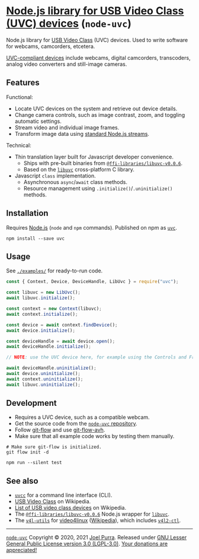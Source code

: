 # [Node.js library for USB Video Class (UVC) devices](https://joelpurra.com/projects/node-uvc/) (`node-uvc`)

Node.js library for [USB Video Class](https://en.wikipedia.org/wiki/USB_video_device_class) (UVC) devices. Used to write software for webcams, camcorders, etcetera.

[UVC-compliant devices](https://en.wikipedia.org/wiki/List_of_USB_video_class_devices) include webcams, digital camcorders, transcoders, analog video converters and still-image cameras.

## Features

Functional:

- Locate UVC devices on the system and retrieve out device details.
- Change camera controls, such as image contrast, zoom, and toggling automatic settings.
- Stream video and individual image frames.
- Transform image data using [standard Node.js streams](https://nodejs.org/api/stream.html).

Technical:

- Thin translation layer built for Javascript developer convenience.
  - Ships with pre-built binaries from [`@ffi-libraries/libuvc-v0.0.6`](https://github.com/node-ffi-libraries/node-ffi-library-libuvc-v0.0.6).
  - Based on the [`libuvc`](https://ken.tossell.net/libuvc/) cross-platform C library.
- Javascript `class` implementation.
  - Asynchronous `async`/`await` class methods.
  - Resource management using `.initialize()`/`.uninitialize()` methods.

## Installation

Requires [Node.js](https://nodejs.org/) (`node` and `npm` commands). Published on npm as [`uvc`](https://www.npmjs.com/package/uvc).

```shell
npm install --save uvc
```

## Usage

See [`./examples/`](./examples/) for ready-to-run code.

```javascript
const { Context, Device, DeviceHandle, LibUvc } = require("uvc");

const libuvc = new LibUvc();
await libuvc.initialize();

const context = new Context(libuvc);
await context.initialize();

const device = await context.findDevice();
await device.initialize();

const deviceHandle = await device.open();
await deviceHandle.initialize();

// NOTE: use the UVC device here, for example using the Controls and FrameStreamer classes.

await deviceHandle.uninitialize();
await device.uninitialize();
await context.uninitialize();
await libuvc.uninitialize();
```

## Development

- Requires a UVC device, such as a compatible webcam.
- Get the source code from the [`node-uvc` repository](https://github.com/joelpurra/node-uvc).
- Follow [git-flow](https://danielkummer.github.io/git-flow-cheatsheet/) and use [git-flow-avh](https://github.com/petervanderdoes/gitflow-avh).
- Make sure that all example code works by testing them manually.

```shell
# Make sure git-flow is initialized.
git flow init -d

npm run --silent test
```

## See also

- [`uvcc`](https://joelpurra.com/projects/uvcc) for a command line interface (CLI).
- [USB Video Class](https://en.wikipedia.org/wiki/USB_video_device_class) on Wikipedia.
- [List of USB video class devices](https://en.wikipedia.org/wiki/List_of_USB_video_class_devices) on Wikipedia.
- The [`@ffi-libraries/libuvc-v0.0.6`](https://github.com/node-ffi-libraries/node-ffi-library-libuvc-v0.0.6) Node.js wrapper for [`libuvc`](https://ken.tossell.net/libuvc/).
- The [`v4l-utils`](https://linuxtv.org/wiki/index.php/V4l-utils) for [video4linux](https://www.linuxtv.org) ([Wikipedia](https://en.wikipedia.org/wiki/Video4Linux)), which includes [`v4l2-ctl`](https://www.mankier.com/1/v4l2-ctl).

---

[`node-uvc`](https://joelpurra.com/projects/node-uvc/) Copyright &copy; 2020, 2021 [Joel Purra](https://joelpurra.com/). Released under [GNU Lesser General Public License version 3.0 (LGPL-3.0)](https://www.gnu.org/licenses/lgpl.html). [Your donations are appreciated!](https://joelpurra.com/donate/)
